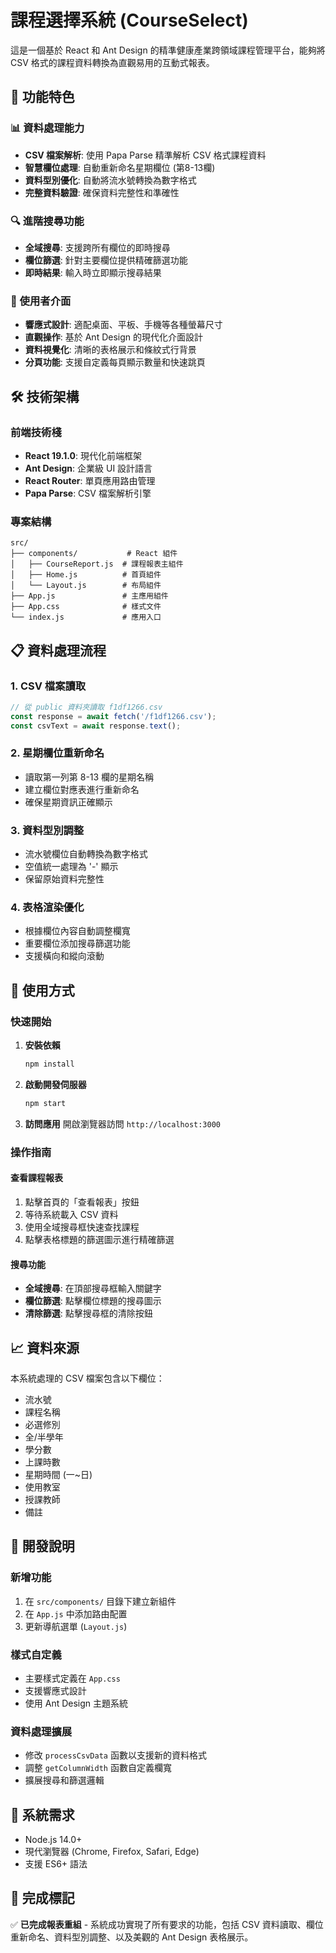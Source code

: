 # 課程選擇系統 (CourseSelect)

這是一個基於 React 和 Ant Design 的精準健康產業跨領域課程管理平台，能夠將 CSV 格式的課程資料轉換為直觀易用的互動式報表。

## 🚀 功能特色

### 📊 資料處理能力
- **CSV 檔案解析**: 使用 Papa Parse 精準解析 CSV 格式課程資料
- **智慧欄位處理**: 自動重新命名星期欄位 (第8-13欄)
- **資料型別優化**: 自動將流水號轉換為數字格式
- **完整資料驗證**: 確保資料完整性和準確性

### 🔍 進階搜尋功能
- **全域搜尋**: 支援跨所有欄位的即時搜尋
- **欄位篩選**: 針對主要欄位提供精確篩選功能
- **即時結果**: 輸入時立即顯示搜尋結果

### 📱 使用者介面
- **響應式設計**: 適配桌面、平板、手機等各種螢幕尺寸
- **直觀操作**: 基於 Ant Design 的現代化介面設計
- **資料視覺化**: 清晰的表格展示和條紋式行背景
- **分頁功能**: 支援自定義每頁顯示數量和快速跳頁

## 🛠️ 技術架構

### 前端技術棧
- **React 19.1.0**: 現代化前端框架
- **Ant Design**: 企業級 UI 設計語言
- **React Router**: 單頁應用路由管理
- **Papa Parse**: CSV 檔案解析引擎

### 專案結構
```
src/
├── components/           # React 組件
│   ├── CourseReport.js  # 課程報表主組件
│   ├── Home.js          # 首頁組件
│   └── Layout.js        # 布局組件
├── App.js               # 主應用組件
├── App.css              # 樣式文件
└── index.js             # 應用入口
```

## 📋 資料處理流程

### 1. CSV 檔案讀取
```javascript
// 從 public 資料夾讀取 f1df1266.csv
const response = await fetch('/f1df1266.csv');
const csvText = await response.text();
```

### 2. 星期欄位重新命名
- 讀取第一列第 8-13 欄的星期名稱
- 建立欄位對應表進行重新命名
- 確保星期資訊正確顯示

### 3. 資料型別調整
- 流水號欄位自動轉換為數字格式
- 空值統一處理為 '-' 顯示
- 保留原始資料完整性

### 4. 表格渲染優化
- 根據欄位內容自動調整欄寬
- 重要欄位添加搜尋篩選功能
- 支援橫向和縱向滾動

## 🎯 使用方式

### 快速開始
1. **安裝依賴**
   ```bash
   npm install
   ```

2. **啟動開發伺服器**
   ```bash
   npm start
   ```

3. **訪問應用**
   開啟瀏覽器訪問 `http://localhost:3000`

### 操作指南

#### 查看課程報表
1. 點擊首頁的「查看報表」按鈕
2. 等待系統載入 CSV 資料
3. 使用全域搜尋框快速查找課程
4. 點擊表格標題的篩選圖示進行精確篩選

#### 搜尋功能
- **全域搜尋**: 在頂部搜尋框輸入關鍵字
- **欄位篩選**: 點擊欄位標題的搜尋圖示
- **清除篩選**: 點擊搜尋框的清除按鈕

## 📈 資料來源

本系統處理的 CSV 檔案包含以下欄位：
- 流水號
- 課程名稱
- 必選修別
- 全/半學年
- 學分數
- 上課時數
- 星期時間 (一~日)
- 使用教室
- 授課教師
- 備註

## 🔧 開發說明

### 新增功能
1. 在 `src/components/` 目錄下建立新組件
2. 在 `App.js` 中添加路由配置
3. 更新導航選單 (`Layout.js`)

### 樣式自定義
- 主要樣式定義在 `App.css`
- 支援響應式設計
- 使用 Ant Design 主題系統

### 資料處理擴展
- 修改 `processCsvData` 函數以支援新的資料格式
- 調整 `getColumnWidth` 函數自定義欄寬
- 擴展搜尋和篩選邏輯

## 📝 系統需求

- Node.js 14.0+
- 現代瀏覽器 (Chrome, Firefox, Safari, Edge)
- 支援 ES6+ 語法

## 🎉 完成標記

✅ **已完成報表重組** - 系統成功實現了所有要求的功能，包括 CSV 資料讀取、欄位重新命名、資料型別調整、以及美觀的 Ant Design 表格展示。
